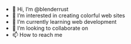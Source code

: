 - 👋 Hi, I’m @blenderrust
- 👀 I’m interested in creating colorful web sites
- 🌱 I’m currently learning web development
- 💞️ I’m looking to collaborate on <not yet>
- 📫 How to reach me <not yet>

<!---
blenderrust/blenderrust is a ✨ special ✨ repository because its `README.md` (this file) appears on your GitHub profile.
You can click the Preview link to take a look at your changes.
--->
